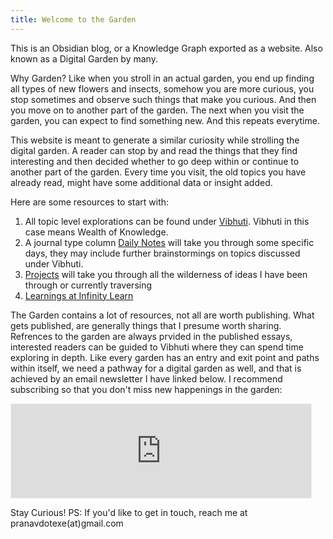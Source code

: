 ```yaml
---
title: Welcome to the Garden
---
```


This is an Obsidian blog, or a Knowledge Graph exported as a website. Also known as a Digital Garden by many.

Why Garden? Like when you stroll in an actual garden, you end up finding all types of new flowers and insects, somehow you are more curious, you stop sometimes and observe such things that make you curious. And then you move on to another part of the garden. The next when you visit the garden, you can expect to find something new. And this repeats everytime.

This website is meant to generate a similar curiosity while strolling the digital garden. A reader can stop by and read the things that they find interesting and then decided whether to go deep within or continue to another part of the garden. Every time you visit, the old topics you have already read, might have some additional data or insight added. 

Here are some resources to start with:
1. All topic level explorations can be found under [Vibhuti](Vibhuti/). Vibhuti in this case means Wealth of Knowledge.
2. A journal type column [Daily Notes](Vibhuti/DailyNotes/) will take you through some specific days, they may include further brainstormings on topics discussed under Vibhuti.
3. [Projects](Vibhuti/Projects/) will take you through all the wilderness of ideas I have been through or currently traversing
4. [Learnings at Infinity Learn](Vibhuti/Learnings%20at%20Infinity%20Learn/)

The Garden contains a lot of resources, not all are worth publishing. What gets published, are generally things that I presume worth sharing. Refrences to the garden are always prvided in the published essays, interested readers can be guided to Vibhuti where they can spend time exploring in depth. Like every garden has an entry and exit point and paths within itself, we need a pathway for a digital garden as well, and that is achieved by an email newsletter I have linked below. I recommend subscribing so that you don't miss new happenings in the garden:

<iframe src="https://pranavv.substack.com/embed" width="480" height="150" style="border:1px solid #EEE; background:white;" frameborder="0" scrolling="no"></iframe>

Stay Curious!
PS: If you'd like to get in touch, reach me at pranavdotexe(at)gmail.com